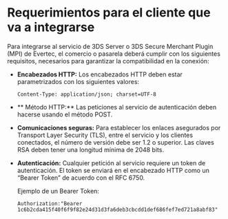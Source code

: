 # Requerimientos para el cliente que va a integrarse

Para integrarse al servicio de 3DS Server o 3DS Secure Merchant Plugin (MPI) de Evertec, el comercio o pasarela deberá cumplir con los siguientes requisitos, necesarios para garantizar la compatibilidad en la conexión:

- **Encabezados HTTP:** Los encabezados HTTP deben estar parametrizados con los siguientes valores:
       
      Content-Type: application/json; charset=UTF-8

- ** Método HTTP:** Las peticiones al servicio de autenticación deben hacerse usando el método POST.

- **Comunicaciones seguras:** Para establecer los enlaces asegurados por Transport Layer Security (TLS), entre el servicio y los clientes conectados, el número de versión debe ser 1.2 o superior. Las claves RSA deben tener una longitud mínima de 2048 bits.
      
- **Autenticación:** Cualquier petición al servicio requiere un token de autenticación. El token se enviará en el encabezado HTTP como un “Bearer Token” de acuerdo con el RFC 6750. 
      
  Ejemplo de un Bearer Token:	

      Authorization:"Bearer 1c6b2cda415f40f6f9f82e24d31d3fa6deb3cbcdd1def686fef7ed721a8abf83"
